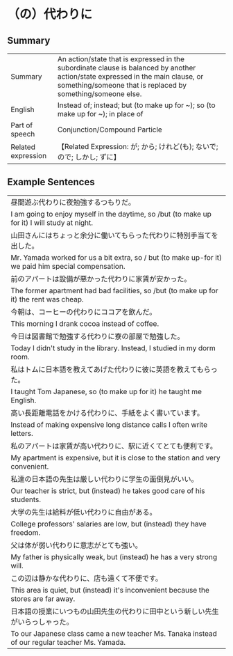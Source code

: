 # （の）代わりに

## Summary

<table><tr>   <td>Summary</td>   <td>An action/state that is expressed in the subordinate clause is balanced by another action/state expressed in the main clause, or something/someone that is replaced by something/someone else.</td></tr><tr>   <td>English</td>   <td>Instead of; instead; but (to make up for ~); so (to make up for ~); in place of</td></tr><tr>   <td>Part of speech</td>   <td>Conjunction/Compound Particle</td></tr><tr>   <td>Related expression</td>   <td>【Related Expression: が; から; けれど(も); ないで; ので; しかし; ずに】</td></tr></table>

## Example Sentences

<table><tr><td>昼間遊ぶ代わりに夜勉強するつもりだ。</td></tr><tr><td>I am going to enjoy myself in the daytime, so /but (to make up for it) I will study at night.</td></tr><tr><td>山田さんにはちょっと余分に働いてもらった代わりに特別手当てを出した。</td></tr><tr><td>Mr. Yamada worked for us a bit extra, so / but (to make up-for it) we paid him special compensation.</td></tr><tr><td>前のアパートは設備が悪かった代わりに家賃が安かった。</td></tr><tr><td>The former apartment had bad facilities, so /but (to make up for it) the rent was cheap.</td></tr><tr><td>今朝は、コーヒーの代わりにココアを飲んだ。</td></tr><tr><td>This morning I drank cocoa instead of coffee.</td></tr><tr><td>今日は図書館で勉強する代わりに寮の部屋で勉強した。</td></tr><tr><td>Today I didn't study in the library. Instead, I studied in my dorm room.</td></tr><tr><td>私はトムに日本語を教えてあげた代わりに彼に英語を教えてもらった。</td></tr><tr><td>I taught Tom Japanese, so (to make up for it) he taught me English.</td></tr><tr><td>高い長距離電話をかける代わりに、手紙をよく書いています。</td></tr><tr><td>Instead of making expensive long distance calls I often write letters.</td></tr><tr><td>私のアパートは家賃が高い代わりに、駅に近くてとても便利です。</td></tr><tr><td>My apartment is expensive, but it is close to the station and very convenient.</td></tr><tr><td>私達の日本語の先生は厳しい代わりに学生の面倒見がいい。</td></tr><tr><td>Our teacher is strict, but (instead) he takes good care of his students.</td></tr><tr><td>大学の先生は給料が低い代わりに自由がある。</td></tr><tr><td>College professors' salaries are low, but (instead) they have freedom.</td></tr><tr><td>父は体が弱い代わりに意志がとても強い。</td></tr><tr><td>My father is physically weak, but (instead) he has a very strong will.</td></tr><tr><td>この辺は静かな代わりに、店も遠くて不便です。</td></tr><tr><td>This area is quiet, but (instead) it's inconvenient because the stores are far away.</td></tr><tr><td>日本語の授業にいつもの山田先生の代わりに田中という新しい先生がいらっしゃった。</td></tr><tr><td>To our Japanese class came a new teacher Ms. Tanaka instead of our regular teacher Ms. Yamada.</td></tr></table>

